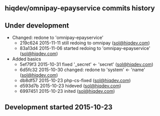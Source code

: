 hiqdev/omnipay-epayservice commits history
------------------------------------------

## Under development

- Changed: redone to 'omnipay-epayservice'
    - 219c624 2015-11-11 still redoing to omnipay (sol@hiqdev.com)
    - 83a13d4 2015-11-06 started redoing to 'omnipay-epayservice' (sol@hiqdev.com)
- Added basics
    - 5ef79f3 2015-10-31 fixed '_secret' <- 'secret' (sol@hiqdev.com)
    - 6d5fc32 2015-10-30 changed: redone to 'system' <- 'name' (sol@hiqdev.com)
    - db8df57 2015-10-23 php-cs-fixed (sol@hiqdev.com)
    - d593d7b 2015-10-23 hideved (sol@hiqdev.com)
    - 6997451 2015-10-23 inited (sol@hiqdev.com)

## Development started 2015-10-23

